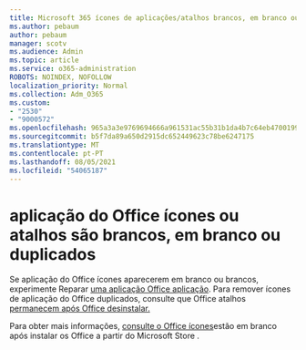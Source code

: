 ```yaml
---
title: Microsoft 365 ícones de aplicações/atalhos brancos, em branco ou duplicados
ms.author: pebaum
author: pebaum
manager: scotv
ms.audience: Admin
ms.topic: article
ms.service: o365-administration
ROBOTS: NOINDEX, NOFOLLOW
localization_priority: Normal
ms.collection: Adm_O365
ms.custom:
- "2530"
- "9000572"
ms.openlocfilehash: 965a3a3e9769694666a961531ac55b31b1da4b7c64eb4700199df8cbcf2152d7
ms.sourcegitcommit: b5f7da89a650d2915dc652449623c78be6247175
ms.translationtype: MT
ms.contentlocale: pt-PT
ms.lasthandoff: 08/05/2021
ms.locfileid: "54065187"
---
```

# <a name="office-app-icons-or-shortcuts-are-white-blank-or-duplicate"></a>aplicação do Office ícones ou atalhos são brancos, em branco ou duplicados

Se aplicação do Office ícones aparecerem em branco ou brancos, experimente Reparar [uma aplicação Office aplicação](https://support.office.com/article/repair-an-office-application-7821d4b6-7c1d-4205-aa0e-a6b40c5bb88b). Para remover ícones de aplicação do Office duplicados, consulte que Office atalhos [permanecem após Office desinstalar.](https://support.office.com/article/office-shortcuts-remain-after-office-uninstall-cc04b8e2-6e91-4c10-94af-9359e595d565)

Para obter mais informações, [consulte o Office ícones](https://support.office.com/article/office-icons-are-blank-after-installing-office-from-the-microsoft-store-7cdaebde-93d5-4873-b767-d9ddc0474d59)estão em branco após instalar os Office a partir do Microsoft Store .